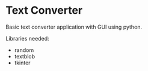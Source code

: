 # Text Converter
 Basic text converter application with GUI using python.
 
 Libraries needed:
 - random
 - textblob
 - tkinter
